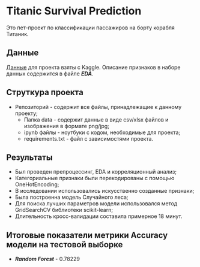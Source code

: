 # Titanic Survival Prediction
Это пет-проект по классификации пассажиров на борту корабля Титаник.
## Данные
[Данные](https://www.kaggle.com/competitions/titanic/overview) для проекта взяты с Kaggle. Описание признаков в наборе данных содержится в файле **_EDA_**.
## Струткура проекта
- Репозиторий - содержит все файлы, принадлежащие к данному проекту;
  - Папка data - содержит данные в виде csv/xlsx файлов и изображения в формате png/jpg;
  - ipynb файлы - ноутбуки с кодом, необходимые для проекта;
  - requirements.txt - файл с зависимостями проекта.
## Результаты
- Был проведен препроцессинг, EDA и корреляционный анализ;
- Категориальные признаки были перекодированы с помощью OneHotEncoding;
- В исследовании использовались искусственно созданные признаки;
- Была построенна модель Случайного леса;
- Для поиска лучших параметров модели использовался метод GridSearchCV библиотеки scikit-learn;
- Длительность кросс-валидации составила примерное 18 минут.
## Итоговые показатели метрики Accuracy модели на тестовой выборке
- **_Random Forest_** - 0.78229